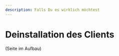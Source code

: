 ```yaml
---
description: Falls Du es wirklich möchtest
---
```


# Deinstallation des Clients

\(Seite im Aufbau\)

